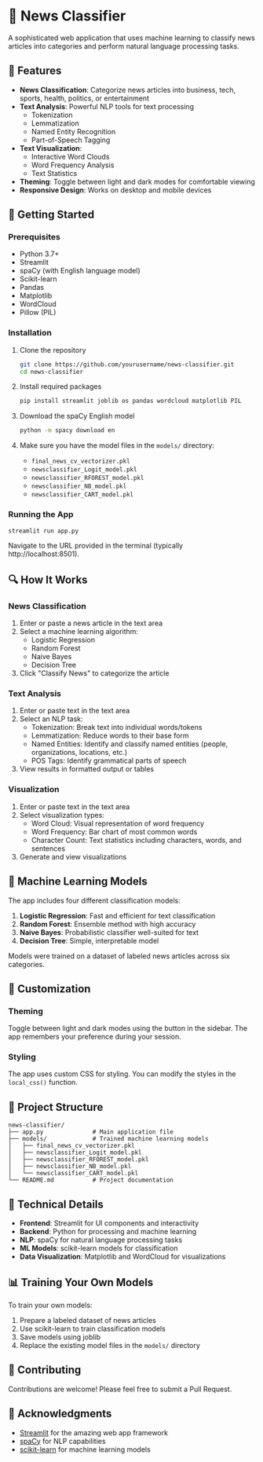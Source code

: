 # 📰 News Classifier

A sophisticated web application that uses machine learning to classify news articles into categories and perform natural language processing tasks.


## 🌟 Features

- **News Classification**: Categorize news articles into business, tech, sports, health, politics, or entertainment
- **Text Analysis**: Powerful NLP tools for text processing
  - Tokenization
  - Lemmatization
  - Named Entity Recognition
  - Part-of-Speech Tagging
- **Text Visualization**:
  - Interactive Word Clouds
  - Word Frequency Analysis
  - Text Statistics
- **Theming**: Toggle between light and dark modes for comfortable viewing
- **Responsive Design**: Works on desktop and mobile devices

## 🚀 Getting Started

### Prerequisites

- Python 3.7+
- Streamlit
- spaCy (with English language model)
- Scikit-learn
- Pandas
- Matplotlib
- WordCloud
- Pillow (PIL)

### Installation

1. Clone the repository
   ```bash
   git clone https://github.com/yourusername/news-classifier.git
   cd news-classifier
   ```

2. Install required packages
   ```bash
   pip install streamlit joblib os pandas wordcloud matplotlib PIL
   ```

3. Download the spaCy English model
   ```bash
   python -m spacy download en
   ```

4. Make sure you have the model files in the `models/` directory:
   - `final_news_cv_vectorizer.pkl`
   - `newsclassifier_Logit_model.pkl`
   - `newsclassifier_RFOREST_model.pkl`
   - `newsclassifier_NB_model.pkl`
   - `newsclassifier_CART_model.pkl`

### Running the App

```bash
streamlit run app.py
```

Navigate to the URL provided in the terminal (typically http://localhost:8501).

## 🔍 How It Works

### News Classification

1. Enter or paste a news article in the text area
2. Select a machine learning algorithm:
   - Logistic Regression
   - Random Forest
   - Naive Bayes
   - Decision Tree
3. Click "Classify News" to categorize the article

### Text Analysis

1. Enter or paste text in the text area
2. Select an NLP task:
   - Tokenization: Break text into individual words/tokens
   - Lemmatization: Reduce words to their base form
   - Named Entities: Identify and classify named entities (people, organizations, locations, etc.)
   - POS Tags: Identify grammatical parts of speech
3. View results in formatted output or tables

### Visualization

1. Enter or paste text in the text area
2. Select visualization types:
   - Word Cloud: Visual representation of word frequency
   - Word Frequency: Bar chart of most common words
   - Character Count: Text statistics including characters, words, and sentences
3. Generate and view visualizations

## 🧠 Machine Learning Models

The app includes four different classification models:

1. **Logistic Regression**: Fast and efficient for text classification
2. **Random Forest**: Ensemble method with high accuracy
3. **Naive Bayes**: Probabilistic classifier well-suited for text
4. **Decision Tree**: Simple, interpretable model

Models were trained on a dataset of labeled news articles across six categories.

## 🎨 Customization

### Theming

Toggle between light and dark modes using the button in the sidebar. The app remembers your preference during your session.

### Styling

The app uses custom CSS for styling. You can modify the styles in the `local_css()` function.

## 📁 Project Structure

```
news-classifier/
├── app.py              # Main application file
├── models/             # Trained machine learning models
│   ├── final_news_cv_vectorizer.pkl
│   ├── newsclassifier_Logit_model.pkl
│   ├── newsclassifier_RFOREST_model.pkl
│   ├── newsclassifier_NB_model.pkl
│   └── newsclassifier_CART_model.pkl
└── README.md           # Project documentation
```

## 🔧 Technical Details

- **Frontend**: Streamlit for UI components and interactivity
- **Backend**: Python for processing and machine learning
- **NLP**: spaCy for natural language processing tasks
- **ML Models**: scikit-learn models for classification
- **Data Visualization**: Matplotlib and WordCloud for visualizations

## 📊 Training Your Own Models

To train your own models:

1. Prepare a labeled dataset of news articles
2. Use scikit-learn to train classification models
3. Save models using joblib
4. Replace the existing model files in the `models/` directory

## 🤝 Contributing

Contributions are welcome! Please feel free to submit a Pull Request.

## 🙏 Acknowledgments

- [Streamlit](https://streamlit.io/) for the amazing web app framework
- [spaCy](https://spacy.io/) for NLP capabilities
- [scikit-learn](https://scikit-learn.org/) for machine learning models
